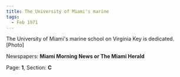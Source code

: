 ```yaml
---  
title: The University of Miami's marine  
tags:  
  - Feb 1971  
---  
```

  
The University of Miami's marine school on Virginia Key is dedicated. [Photo]  
  
Newspapers: **Miami Morning News or The Miami Herald**  
  
Page: **1**, Section: **C** 
